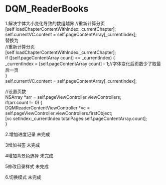# DQM_ReaderBooks

1.解决字体大小变化导致的数组越界
//重新计算分页    
  [self loadChapterContentWithIndex:_currentChapter];    
  self.currentVC.content = self.pageContentArray[_currentIndex];    
  替换为    
  //重新计算分页    
  [self loadChapterContentWithIndex:_currentChapter];    
  if ([self.pageContentArray count] <= _currentIndex) {    
    _currentIndex = [self.pageContentArray count] - 1;//字体变化后页数少了取最后一页    
  }    
  self.currentVC.content = self.pageContentArray[_currentIndex];    
    
  //设置页数    
  NSArray *arr = self.pageViewController.viewControllers;      
  if(arr.count != 0) {    
    DQMReaderContentViewController *vc = self.pageViewController.viewControllers.firstObject;    
    [vc setIndex:_currentIndex totalPages:self.pageContentArray.count];   
  }    
  
  2.增加进度记录  未完成    
      
      
  3增加书签    未完成    
      
      
  4增加背景色选择  未完成    
      
      
  5修改目录样式  未完成    
      
          
  6.切换模式  未完成
      
          
  
  
